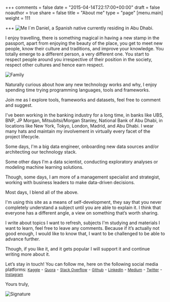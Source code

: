 +++
comments = false
date = "2015-04-14T22:17:00+00:00"
draft = false
noauthor = true
share = false
title = "About me"
type = "page"
[menu.main]
weight = 111

+++
![Me](https://i.imgur.com/zcNBd8m.png)
I´m Daniel, a Spanish native currently residing in Abu Dhabi. 

I enjoy travelling, there is something magical in having a new stamp in the passport, apart from enjoying the beauty of the place, you get to meet new people, know their culture and traditions, and improve your knowledge. You totally emerge to a different person, a very different one. You start to respect people around you irrespective of their position in the society, respect other cultures and hence earn respect. 

![Family](https://i.imgur.com/uy9DSza.png)

Naturally curious about how any new technology works and why, I enjoy spending time trying programming languages, tools and frameworks. 

Join me as I explore tools, frameworks and datasets, feel free to comment and suggest.

I've been working in the banking industry for a long time, in banks like UBS, BNP, JP Morgan, Mitsubitsi/Morgan Stanley, National Bank of Abu Dhabi, in locations like New York, Tokyo, London, Madrid, and Abu Dhabi. I wear many hats and maintain my involvement in virtually every facet of the project lifecycle.

Some days, I'm a big data engineer, onboarding new data sources and/or architecting our technology stack. 

Some other days I'm a data scientist, conducting exploratory analyses or modeling machine learning solutions. 

Though, some days, I am more of a management specialist and strategist, working with business leaders to make data-driven decisions. 

Most days, I blend all of the above. 

I'm using this site as a means of self-development, they say that you never completely understand a subject until you are able to explain it. I think that everyone has a different angle, a view on something that’s worth sharing. 

I write about topics I want to refresh, subjects I'm studying and materials I want to learn, feel free to leave any comments. Because if it’s actually not good enough, I would like to know that, I want to be challenged to be able to advance further. 

Though, if you like it, and it gets popular I will support it and continue writing more about it.

Let’s stay in touch! You can follow me, here on the following social media platforms:
 <a href="https://www.kaggle.com/danielsobrado" target="_blank" rel="noopener" style="font-size: 85%">Kaggle</a> - <a href="https://www.quora.com/profile/Daniel-Sobrado" target="_blank" rel="noopener" style="font-size: 85%">Quora</a> - <a href="https://www.stackoverflow.com//users/2507462/daniel-sobrado" target="_blank" rel="noopener" style="font-size: 85%">Stack Overflow</a> - <a href="https://github.com/danielsobrado" target="_blank" rel="noopener" style="font-size: 85%">Github</a> - <a href="https://www.linkedin.com/in/dsobrado" target="_blank" rel="noopener" style="font-size: 85%">LinkedIn</a> - <a href="https://medium.com/@dalamar01977" target="_blank" rel="noopener" style="font-size: 85%">Medium</a> - <a href="https://twitter.com/DalamarBlog" target="_blank" rel="noopener" style="font-size: 85%">Twitter</a> - <a href="https://www.instagram.com/daniel.sobrado/" target="_blank" rel="noopener" style="font-size: 85%">Instagram</a>

Yours truly, 

![Signature](https://i.imgur.com/Eg2RmZ1m.png)
